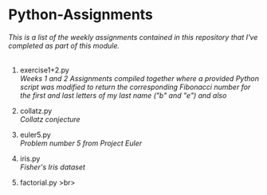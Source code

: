 # Python-Assignments

###### This is a list of the weekly assignments contained in this repository that I've completed as part of this module.

1. exercise1+2.py <br>
*Weeks 1 and 2 Assignments compiled together where a provided Python script was modified to return the corresponding Fibonacci number for the first and last letters of my last name ("b" and "e") and also* 

2. collatz.py <br>
*Collatz conjecture*

3. euler5.py <br>
*Problem number 5 from Project Euler*

4. iris.py <br>
*Fisher's Iris dataset*

5. factorial.py >br>

